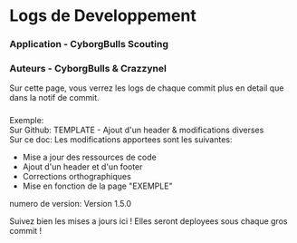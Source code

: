 # Logs de Developpement
### Application - CyborgBulls Scouting
### Auteurs - CyborgBulls & Crazzynel

Sur cette page, vous verrez les logs de chaque commit plus en detail que dans la notif de commit. 
<br>
###
Exemple: <br>
Sur Github: TEMPLATE - Ajout d'un header & modifications diverses <br>
Sur ce doc: Les modifications apportees sont les suivantes:
- Mise a jour des ressources de code
- Ajout d'un header et d'un footer
- Corrections orthographiques
- Mise en fonction de la page "EXEMPLE"

numero de version: Version 1.5.0


Suivez bien les mises a jours ici !
Elles seront deployees sous chaque gros commit !